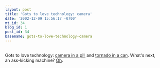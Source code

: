 ```yaml
---
layout: post
title: 'Gots to love technology: camera'
date: '2002-12-09 15:56:17 -0700'
mt_id: 34
blog_id: 1
post_id: 34
basename: gots-to-love-technology-camera
---
```

<br />Gots to love technology: <a href="http://www.yomiuri.co.jp/newse/20021203wo72.htm">camera in a pill</a> and <a href="http://www.washingtonpost.com/wp-dyn/articles/A28285-2002Dec8.html">tornado in a can</a>. What's next, an ass-kicking machine? <a href="http://www.fred.net/turtle/asskicker/asskicker.html">Oh</a>.<br /><br /><br />
